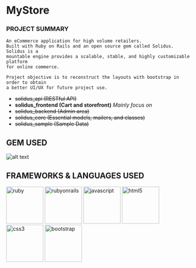 # MyStore

### PROJECT SUMMARY

```
An eCommerce application for high volume retailers. 
Built with Ruby on Rails and an open source gem called Solidus. Solidus is a 
mountable engine provides a scalable, stable, and highly customizable platform
for online commerce.

Project objective is to reconstruct the layouts with bootstrap in order to obtain
a better UI/UX for future project use.
```

- ~~solidus_api (RESTful API)~~
- **solidus_frontend (Cart and storefront)** *Mainly focus on*
- ~~solidus_backend (Admin area)~~
- ~~solidus_core (Essential models, mailers, and classes)~~
- ~~solidus_sample (Sample Data)~~

## GEM USED

![alt text](http://baronkwan.github.io/assets/images/projects/logo-gem-solidus.png "gem-solidus")

## FRAMEWORKS & LANGUAGES USED

<img src="http://baronkwan.github.io/assets/images/projects/logo-ruby.png" alt="ruby" style="width: 100px;"/>
<img src="http://baronkwan.github.io/assets/images/projects/logo-rubyonrails.png" alt="rubyonrails" style="width: 100px;"/>
<img src="http://baronkwan.github.io/assets/images/projects/logo-javascript.png" alt="javascript" style="width: 100px;"/>
<img src="http://baronkwan.github.io/assets/images/projects/logo-html5.png" alt="html5" style="width: 100px;"/>
<img src="http://baronkwan.github.io/assets/images/projects/logo-css3.png" alt="css3" style="width: 100px;"/>
<img src="http://baronkwan.github.io/assets/images/projects/logo-bootstrap.png" alt="bootstrap" style="width: 100px;"/>

